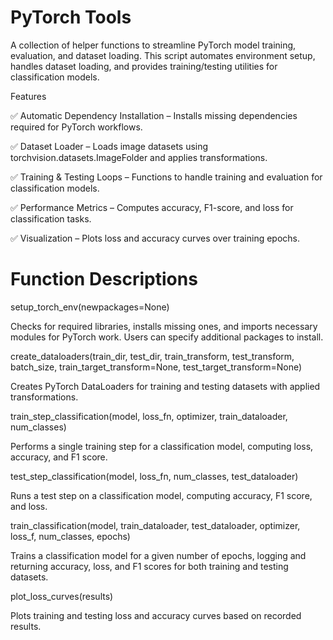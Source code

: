 # PyTorch Tools

A collection of helper functions to streamline PyTorch model training, evaluation, and dataset loading. This script automates environment setup, handles dataset loading, and provides training/testing utilities for classification models.

Features

✅ Automatic Dependency Installation – Installs missing dependencies required for PyTorch workflows.

✅ Dataset Loader – Loads image datasets using torchvision.datasets.ImageFolder and applies transformations.

✅ Training & Testing Loops – Functions to handle training and evaluation for classification models.

✅ Performance Metrics – Computes accuracy, F1-score, and loss for classification tasks.

✅ Visualization – Plots loss and accuracy curves over training epochs.


# Function Descriptions

setup_torch_env(newpackages=None)

Checks for required libraries, installs missing ones, and imports necessary modules for PyTorch work. Users can specify additional packages to install.

create_dataloaders(train_dir, test_dir, train_transform, test_transform, batch_size, train_target_transform=None, test_target_transform=None)

Creates PyTorch DataLoaders for training and testing datasets with applied transformations.

train_step_classification(model, loss_fn, optimizer, train_dataloader, num_classes)

Performs a single training step for a classification model, computing loss, accuracy, and F1 score.

test_step_classification(model, loss_fn, num_classes, test_dataloader)

Runs a test step on a classification model, computing accuracy, F1 score, and loss.

train_classification(model, train_dataloader, test_dataloader, optimizer, loss_f, num_classes, epochs)

Trains a classification model for a given number of epochs, logging and returning accuracy, loss, and F1 scores for both training and testing datasets.

plot_loss_curves(results)

Plots training and testing loss and accuracy curves based on recorded results.
